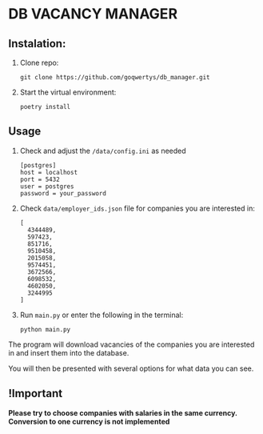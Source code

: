 # DB VACANCY MANAGER
## Instalation:
1. Clone repo:
    ```
    git clone https://github.com/goqwertys/db_manager.git
    ```
2. Start the virtual environment:
    ```
    poetry install
    ```
## Usage
1. Check and adjust the `/data/config.ini` as needed
    ```
    [postgres]
    host = localhost
    port = 5432
    user = postgres
    password = your_password
    ```
2. Check `data/employer_ids.json` file for companies you are interested in:
    ```
    [
      4344489,
      597423,
      851716,
      9510458,
      2015058,
      9574451,
      3672566,
      6098532,
      4602050,
      3244995
    ]
    ```
3. Run `main.py` or enter the following in the terminal:
    ```commandline
    python main.py
    ```
<p>The program will download vacancies of the companies you are interested in and insert them into the database.</p>
<p>You will then be presented with several options for what data you can see.</p>

## !Important
**Please try to choose companies with salaries in the same currency. Conversion to one currency is not implemented**